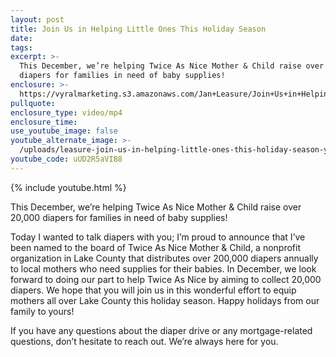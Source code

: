 ```yaml
---
layout: post
title: Join Us in Helping Little Ones This Holiday Season
date:
tags:
excerpt: >-
  This December, we’re helping Twice As Nice Mother & Child raise over 20,000
  diapers for families in need of baby supplies!
enclosure: >-
  https://vyralmarketing.s3.amazonaws.com/Jan+Leasure/Join+Us+in+Helping+Little+Ones+This+Holiday+Season.mp4
pullquote:
enclosure_type: video/mp4
enclosure_time:
use_youtube_image: false
youtube_alternate_image: >-
  /uploads/leasure-join-us-in-helping-little-ones-this-holiday-season-youtube.jpg
youtube_code: uUD2R5aVIB8
---
```


{% include youtube.html %}

This December, we’re helping Twice As Nice Mother & Child raise over 20,000 diapers for families in need of baby supplies\!

Today I wanted to talk diapers with you; I’m proud to announce that I’ve been named to the board of Twice As Nice Mother & Child, a nonprofit organization in Lake County that distributes over 200,000 diapers annually to local mothers who need supplies for their babies. In December, we look forward to doing our part to help Twice As Nice by aiming to collect 20,000 diapers. We hope that you will join us in this wonderful effort to equip mothers all over Lake County this holiday season. Happy holidays from our family to yours\!&nbsp;

If you have any questions about the diaper drive or any mortgage-related questions, don’t hesitate to reach out. We’re always here for you.